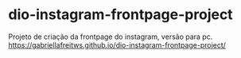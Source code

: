 # dio-instagram-frontpage-project
Projeto de criação da frontpage do instagram, versão para pc. <br> https://gabriellafreitws.github.io/dio-instagram-frontpage-project/
